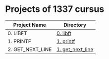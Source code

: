 # Projects of 1337 cursus


| Project Name           | Directory                            |
| ---------------------- | ------------------------------------ |
| 0. LIBFT               | [0. libft](./libft)                  |
| 1. PRINTF              | [1. printf](./printf)                |
| 2. GET_NEXT_LINE       | [1. get_next_line](./get_next_line)  |
